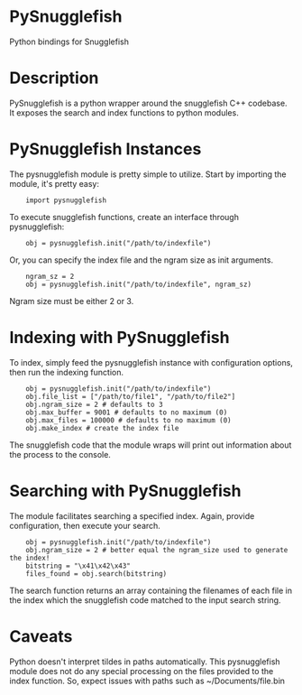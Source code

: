 PySnugglefish
=======================

Python bindings for Snugglefish

Description
===========
PySnugglefish is a python wrapper around the snugglefish C++ codebase. It exposes the search and index functions to python modules.

PySnugglefish Instances
=======================
The pysnugglefish module is pretty simple to utilize.
Start by importing the module, it's pretty easy:

		import pysnugglefish

To execute snugglefish functions, create an interface through pysnugglefish:

		obj = pysnugglefish.init("/path/to/indexfile")
		

Or, you can specify the index file and the ngram size as init arguments.
		
		ngram_sz = 2
		obj = pysnugglefish.init("/path/to/indexfile", ngram_sz)

Ngram size must be either 2 or 3.

Indexing with PySnugglefish
===========================

To index, simply feed the pysnugglefish instance with configuration options, then run the indexing function. 

		obj = pysnugglefish.init("/path/to/indexfile")
		obj.file_list = ["/path/to/file1", "/path/to/file2"]
		obj.ngram_size = 2 # defaults to 3
		obj.max_buffer = 9001 # defaults to no maximum (0)
		obj.max_files = 100000 # defaults to no maximum (0)
		obj.make_index # create the index file

The snugglefish code that the module wraps will print out information about the process to the console.  

Searching with PySnugglefish
============================
The module facilitates searching a specified index.
Again, provide configuration, then execute your search.

		obj = pysnugglefish.init("/path/to/indexfile")
		obj.ngram_size = 2 # better equal the ngram_size used to generate the index!
		bitstring = "\x41\x42\x43"
		files_found = obj.search(bitstring)
		
The search function returns an array containing the filenames of each file in the index which the snugglefish code matched to the input search string.

Caveats
=======
Python doesn't interpret tildes in paths automatically. This pysnugglefish module does not do any special processing on the files provided to the index function. So, expect issues with paths such as ~/Documents/file.bin